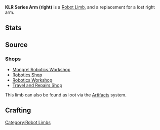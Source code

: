 **KLR Series Arm (right)** is a [Robot Limb](Robot_Limbs.md "wikilink"),
and a replacement for a lost right arm.

## Stats 

## Source

### Shops

- [Mongrel Robotics Workshop](Mongrel_Robotics_Workshop.md "wikilink")
- [Robotics Shop](Robotics_Shop.md "wikilink")
- [Robotics Workshop](Robotics_Workshop.md "wikilink")
- [Travel and Repairs Shop](Travel_and_Repairs_Shop.md "wikilink")

This limb can also be found as loot via the
[Artifacts](Artifacts.md "wikilink") system.

## Crafting

[Category:Robot Limbs](Category:Robot_Limbs "wikilink")